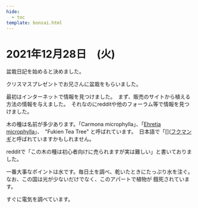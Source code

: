```yaml
---
hide:
  - toc
template: bonsai.html
---
```

# 2021年12月28日　(火)
盆栽日記を始めると決めました。

クリスマスプレゼントでお兄さんに盆栽をもらいました。

最初はインターネットで情報を見つけました。　まず、販売のサイトから植える方法の情報を与えました。　それなのにredditや他のフォーラム等で情報を見つけました。

木の種は名前が多少あります。「Carmona microphylla」、「[Ehretia microphylla](https://en.wikipedia.org/wiki/Ehretia_microphylla)」、　"Fukien Tea Tree" と呼ばれています。　日本語で「[]([フクマンギ](https://ja.wikipedia.org/wiki/%E3%83%95%E3%82%AF%E3%83%9E%E3%83%B3%E3%82%AE)と呼ばれていますかもしれません。

redditで「この木の種は初心者向けに売られますが実は難しい」と書いておりました。

一番大事なポイントは水です。毎日土を調べ、乾いたときにたっぷり水を注ぐ。　なお、この国は光が少ないだけでなく、このアパートで植物が 餓死されています。

すぐに電気を調べています。